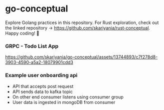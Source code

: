 # go-conceptual
Explore Golang practices in this repository. For Rust exploration, check out the linked repository -> https://github.com/skariyania/rust-conceptual. Happy coding! 🚀

### GRPC - Todo List App
https://github.com/skariyania/go-conceptual/assets/13744893/c7f278d8-3903-4590-a5a2-18079901cdd3



### Example user onboarding api
- API that accepts post request
- API sends data to kafka topic
- On other end consumer listens using consumer group
- User data is ingested in mongoDB from consumer
